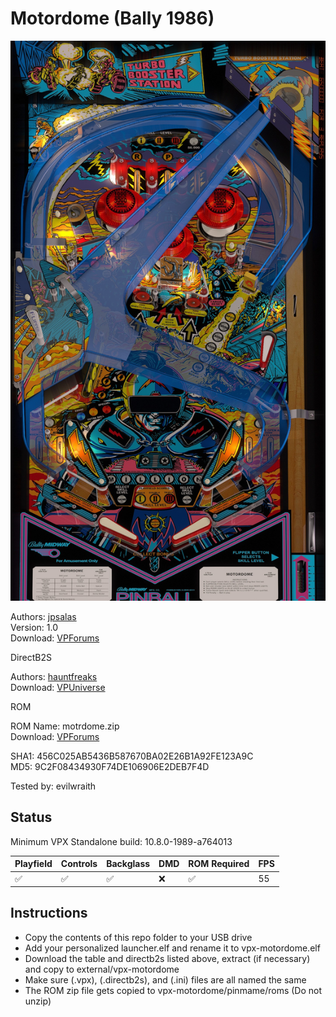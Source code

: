 # Motordome (Bally 1986)

![Table Preview](https://github.com/evilwraith/vpx-images/blob/main/vpx-motordome.jpg)

Authors: [jpsalas](https://www.vpforums.org/index.php?showuser=277)  
Version: 1.0  
Download: [VPForums](https://www.vpforums.org/index.php?app=downloads&showfile=16993)

DirectB2S

Authors: [hauntfreaks](https://vpuniverse.com/profile/5216-hauntfreaks/)  
Download: [VPUniverse](https://vpuniverse.com/files/file/14413-motordome-bally-1986-b2s/)

ROM

ROM Name: motrdome.zip  
Download: [VPForums](https://www.vpforums.org/index.php?app=downloads&showfile=713)  

SHA1: 456C025AB5436B587670BA02E26B1A92FE123A9C  
MD5:  9C2F08434930F74DE106906E2DEB7F4D

Tested by: evilwraith

## Status 

Minimum VPX Standalone build: 10.8.0-1989-a764013

| Playfield | Controls | Backglass | DMD | ROM Required | FPS | 
|-----------|----------|-----------|-----|--------------|-----|
| :white_check_mark: | :white_check_mark: | :white_check_mark: | :x: | :white_check_mark: | 55 |

## Instructions

- Copy the contents of this repo folder to your USB drive
- Add your personalized launcher.elf and rename it to vpx-motordome.elf
- Download the table and directb2s listed above, extract (if necessary) and copy to external/vpx-motordome
- Make sure (.vpx), (.directb2s), and (.ini) files are all named the same
- The ROM zip file gets copied to vpx-motordome/pinmame/roms (Do not unzip)
